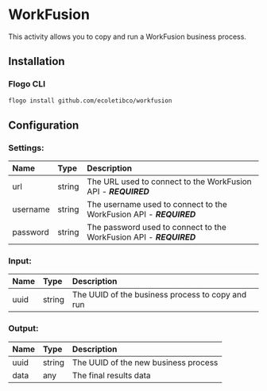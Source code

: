 # WorkFusion
This activity allows you to copy and run a WorkFusion business process.

## Installation

### Flogo CLI
```bash
flogo install github.com/ecoletibco/workfusion
```

## Configuration

### Settings: 
| Name       | Type   | Description
|:---        | :---   | :---   
| url        | string | The URL used to connect to the WorkFusion API - ***REQUIRED***
| username   | string | The username used to connect to the WorkFusion API - ***REQUIRED***
| password   | string | The password used to connect to the WorkFusion API - ***REQUIRED***


### Input:
| Name  | Type   | Description
|:---   | :---   | :--- 
| uuid  | string | The UUID of the business process to copy and run 

### Output:
| Name  | Type   | Description
|:---   | :---   | :---     
| uuid  | string | The UUID of the new business process
| data  | any    | The final results data
